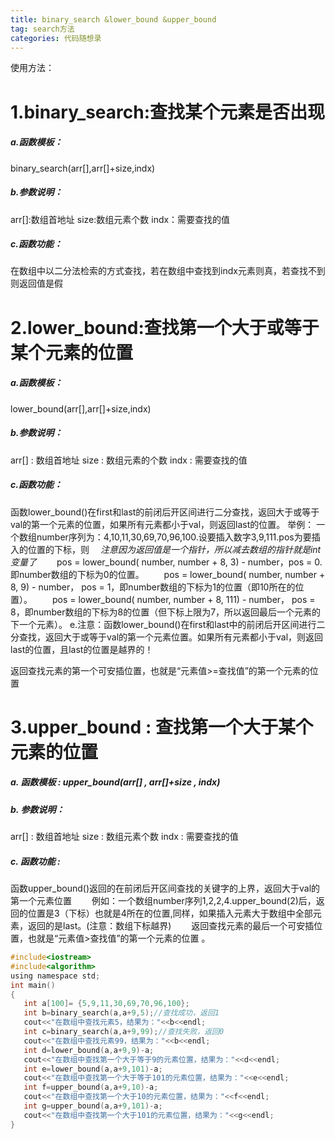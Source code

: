 ```yaml
---
title: binary_search &lower_bound &upper_bound 
tag: search方法
categories: 代码随想录
---
```


使用方法：
# 1.binary_search:查找某个元素是否出现
##### a.函数模板：

binary_search(arr[],arr[]+size,indx)
##### b.参数说明：
arr[]:数组首地址
size:数组元素个数
indx：需要查找的值

##### c.函数功能：

在数组中以二分法检索的方式查找，若在数组中查找到indx元素则真，若查找不到则返回值是假

# 2.lower_bound:查找第一个大于或等于某个元素的位置
 ##### a.函数模板：
lower_bound(arr[],arr[]+size,indx)

##### b.参数说明：

arr[] : 数组首地址
size : 数组元素的个数
indx : 需要查找的值

##### c.函数功能：

函数lower_bound()在first和last的前闭后开区间进行二分查找，返回大于或等于val的第一个元素的位置，如果所有元素都小于val，则返回last的位置。
举例：
一个数组number序列为：4,10,11,30,69,70,96,100.设要插入数字3,9,111.pos为要插入的位置的下标，则
　*注意因为返回值是一个指针，所以减去数组的指针就是int变量了*
　　pos = lower_bound( number, number + 8, 3) - number，pos = 0.即number数组的下标为0的位置。
　　pos = lower_bound( number, number + 8, 9) - number， pos = 1，即number数组的下标为1的位置（即10所在的位置）。
　　pos = lower_bound( number, number + 8, 111) - number， pos = 8，即number数组的下标为8的位置（但下标上限为7，所以返回最后一个元素的下一个元素）。
e.注意：函数lower_bound()在first和last中的前闭后开区间进行二分查找，返回大于或等于val的第一个元素位置。如果所有元素都小于val，则返回last的位置，且last的位置是越界的！

返回查找元素的第一个可安插位置，也就是“元素值>=查找值”的第一个元素的位置

# 3.upper_bound : 查找第一个大于某个元素的位置

##### a. 函数模板 : upper_bound(arr[] , arr[]+size , indx)
##### b. 参数说明：
arr[] : 数组首地址
size : 数组元素个数
indx : 需要查找的值

##### c. 函数功能 :

 函数upper_bound()返回的在前闭后开区间查找的关键字的上界，返回大于val的第一个元素位置
　　例如：一个数组number序列1,2,2,4.upper_bound(2)后，返回的位置是3（下标）也就是4所在的位置,同样，如果插入元素大于数组中全部元素，返回的是last。(注意：数组下标越界)
　　返回查找元素的最后一个可安插位置，也就是“元素值>查找值”的第一个元素的位置 。

```c
#include<iostream>
#include<algorithm>
using namespace std;
int main()
{
   int a[100]= {5,9,11,30,69,70,96,100};
   int b=binary_search(a,a+9,5);//查找成功，返回1
   cout<<"在数组中查找元素5，结果为："<<b<<endl;
   int c=binary_search(a,a+9,99);//查找失败，返回0
   cout<<"在数组中查找元素99，结果为："<<b<<endl;
   int d=lower_bound(a,a+9,9)-a;
   cout<<"在数组中查找第一个大于等于9的元素位置，结果为："<<d<<endl;
   int e=lower_bound(a,a+9,101)-a;
   cout<<"在数组中查找第一个大于等于101的元素位置，结果为："<<e<<endl;
   int f=upper_bound(a,a+9,10)-a;
   cout<<"在数组中查找第一个大于10的元素位置，结果为："<<f<<endl;
   int g=upper_bound(a,a+9,101)-a;
   cout<<"在数组中查找第一个大于101的元素位置，结果为："<<g<<endl;
}

```

